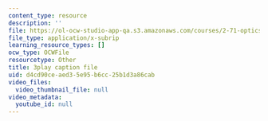 ```yaml
---
content_type: resource
description: ''
file: https://ol-ocw-studio-app-qa.s3.amazonaws.com/courses/2-71-optics-spring-2009/d4cd90ceaed35e95b6cc25b1d3a86cab_Q84-DIyl5wQ.vtt
file_type: application/x-subrip
learning_resource_types: []
ocw_type: OCWFile
resourcetype: Other
title: 3play caption file
uid: d4cd90ce-aed3-5e95-b6cc-25b1d3a86cab
video_files:
  video_thumbnail_file: null
video_metadata:
  youtube_id: null
---
```

